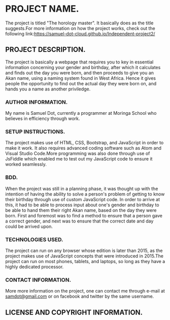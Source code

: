 # PROJECT NAME.
The project is titled "The horology master". It basically does as the title suggests.For more information on how the project works, check out the following link:https://samuel-dot-cloud.github.io/Independent-project2/
## PROJECT DESCRIPTION.
The project is basically a webpage that requires you to key in essential information concerning your gender and birthday, after which it calculates and finds out the day you were born, and then proceeds to give you an Akan name, using a naming system found in West Africa. Hence it gives people the opportunity to find out the actual day they were born on, and hands you a name as another priviledge.
### AUTHOR INFORMATION.
My name is Samuel Dot, currently a programmer at Moringa School who believes in efficiency through work.
### SETUP INSTRUCTIONS.
The project makes use of HTML, CSS, Bootstrap, and JavaScript in order to make it work. It also requires advanced coding software such as Atom and Visual Studio Code.More programming was also done through use of JsFiddle which enabled me to test out my JavaScript code to ensure it worked seamlessly.
### BDD.
When the project was still in a planning phase, it was thought up with the intention of having the ability to solve a person's problem of getting to know their birthday through use of custom JavaScript code. In order to arrive at this, it had to be able to process input about one's gender and birthday to be able to hand them their right Akan name, based on the day they were born. First and foremost was to find a method to ensure that a person gave a correct gender, and next was to ensure that the correct date and day could be arrived upon.
### TECHNOLOGIES USED.
The project can run on any browser whose edition is later than 2015, as the project makes use of JavaScript concepts that were introduced in 2015.The project can run on most phones, tablets, and laptops, so long as they have a highly dedicated processor.
### CONTACT INFORMATION.
More more information on the project, one can contact me through e-mail at samdot@gmail.com or on facebook and twitter by the same username.
## LICENSE AND COPYRIGHT INFORMATION.
